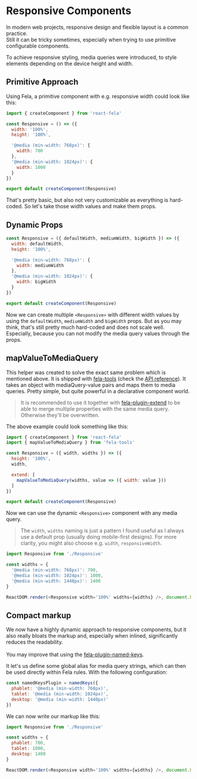 # Responsive Components

In modern web projects, responsive design and flexible layout is a common practice.<br>
Still it can be tricky sometimes, especially when trying to use primitive configurable components.

To achieve responsive styling, media queries were introduced, to style elements depending on the device height and width.

## Primitive Approach
Using Fela, a primitive component with e.g. responsive width could look like this:

```javascript
import { createComponent } from 'react-fela'

const Responsive = () => ({
  width: '100%',
  height: '100%',

  '@media (min-width: 768px)': {
    width: 700
  },
  '@media (min-width: 1024px)': {
    width: 1000
  }
})

export default createComponent(Responsive)
```

That's pretty basic, but also not very customizable as everything is hard-coded. So let's take those width values and make them props.

## Dynamic Props

```javascript
const Responsive = ({ defaultWidth, mediumWidth, bigWidth }) => ({
  width: defaultWidth,
  height: '100%',

  '@media (min-width: 768px)': {
    width: mediumWidth
  },
  '@media (min-width: 1024px)': {
    width: bigWidth
  }
})

export default createComponent(Responsive)
```

Now we can create multiple `<Responsive>` with different width values by using the `defaultWidth`, `mediumWidth` and `bigWidth` props. But as you may think, that's still pretty much hard-coded and does not scale well. Especially, because you can not modify the media query values through the props.

## mapValueToMediaQuery
This helper was created to solve the exact same problem which is mentioned above. It is shipped with [fela-tools](https://github.com/rofrischmann/fela/tree/master/packages/fela-tools) (check the [API reference](https://github.com/rofrischmann/fela/blob/master/packages/fela-tools/docs/mapValueToMediaQuery.md)).
It takes an object with mediaQuery-value pairs and maps them to media queries. Pretty simple, but quite powerful in a declarative component world.

> It is recommended to use it together with [fela-plugin-extend](https://github.com/rofrischmann/fela/tree/master/packages/fela-plugin-extend) to be able to merge multiple properties with the same media query. Otherwise they'll be overwritten.

The above example could look something like this:

```javascript
import { createComponent } from 'react-fela'
import { mapValueToMediaQuery } from 'fela-tools'

const Responsive = ({ width, widths }) => ({
  height: '100%',
  width,

  extend: [
    mapValueToMediaQuery(widths, value => ({ width: value }))
  ]
})

export default createComponent(Responsive)
```

Now we can use the dynamic `<Responsive>` component with any media query.

> The `width`, `widths` naming is just a pattern I found useful as I always use a default prop (usually doing mobile-first designs). For more clarity, you might also choose e.g. `width`, `responsiveWidth`.

```javascript
import Responsive from './Responsive'

const widths = {
  '@media (min-width: 768px)': 700,
  '@media (min-width: 1024px)': 1000,
  '@media (min-width: 1440px)': 1400
}

ReactDOM.render(<Responsive width='100%' widths={widths} />, document.body)
```

## Compact markup
We now have a highly dynamic approach to responsive components, but it also really bloats the markup and, especially when inlined, significantly reduces the readability.<br><br>
You may improve that using the [fela-plugin-named-keys](https://github.com/rofrischmann/fela/tree/master/packages/fela-plugin-named-keys).

It let's us define some global alias for media query strings, which can then be used directly within Fela rules. With the following configuration:

```javascript
const namedKeysPlugin = namedKeys({
  phablet: '@media (min-width: 768px)',
  tablet: '@media (min-width: 1024px)',
  desktop: '@media (min-width: 1440px)'
})
```
We can now write our markup like this:
```javascript
import Responsive from './Responsive'

const widths = {
  phablet: 700,
  tablet: 1000,
  desktop: 1400
}

ReactDOM.render(<Responsive width='100%' widths={widths} />, document.body)




```
